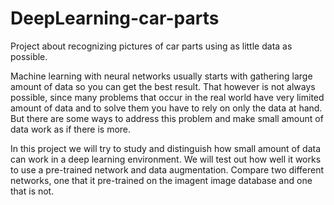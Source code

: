 # DeepLearning-car-parts
Project about recognizing pictures of car parts using as little data as possible.

Machine learning with neural networks usually starts with gathering large amount of data so you can get the best result. 
That however is not always possible, since many problems that occur in the real world have very limited amount of data 
and to solve them you have to rely on only the data at hand. But there are some ways to address this problem and make 
small amount of data work as if there is more.

In this project we will try to study and distinguish how small amount of data can work in a deep learning environment. 
We will test out how well it works to use a pre-trained network and data augmentation. Compare two different networks, 
one that it pre-trained on the imagent image database and one that is not.
